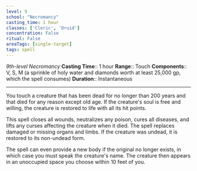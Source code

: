 ```yaml
---
level: 9
school: "Necromancy"
casting_time: 1 hour
classes: ['Cleric', 'Druid']
concentration: False
ritual: False
areaTags: [single-target]
tags: spell
---
```


_9th-level Necromancy_
**Casting Time**:: 1 hour
**Range**:: Touch
**Components**:: V, S, M (a sprinkle of holy water and diamonds worth at least 25,000 gp, which the spell consumes)
**Duration**:: Instantaneous

---

You touch a creature that has been dead for no longer than 200 years and that died for any reason except old age. If the creature's soul is free and willing, the creature is restored to life with all its hit points.

This spell closes all wounds, neutralizes any poison, cures all diseases, and lifts any curses affecting the creature when it died. The spell replaces damaged or missing organs and limbs. If the creature was undead, it is restored to its non-undead form.

The spell can even provide a new body if the original no longer exists, in which case you must speak the creature's name. The creature then appears in an unoccupied space you choose within 10 feet of you.



